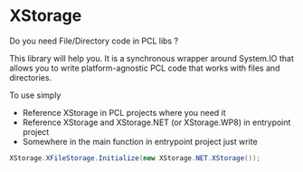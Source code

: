 # XStorage

Do you need File/Directory code in PCL libs ? 

This library will help you. It is a synchronous wrapper around System.IO that allows you to write platform-agnostic PCL code 
that works with files and directories.

To use simply
* Reference XStorage in PCL projects where you need it
* Reference XStorage and XStorage.NET (or XStorage.WP8) in entrypoint project
* Somewhere in the main function in entrypoint project just write 

```C#
XStorage.XFileStorage.Initialize(new XStorage.NET.XStorage());
```
